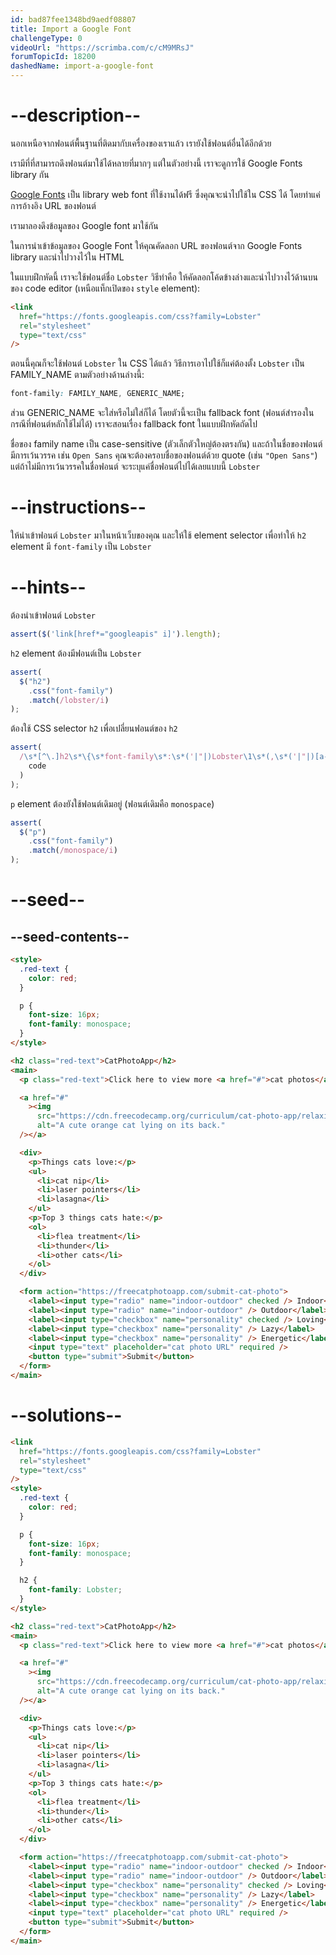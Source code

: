 ```yaml
---
id: bad87fee1348bd9aedf08807
title: Import a Google Font
challengeType: 0
videoUrl: "https://scrimba.com/c/cM9MRsJ"
forumTopicId: 18200
dashedName: import-a-google-font
---
```


# --description--

นอกเหนือจากฟอนต์พื้นฐานที่ติดมากับเครื่องของเราแล้ว เรายังใช้ฟอนต์อื่นได้อีกด้วย

เรามีที่ที่สามารถดึงฟอนต์มาใช้ได้หลายที่มากๆ
แต่ในตัวอย่างนี้ เราจะดูการใช้ Google Fonts library กัน

[Google Fonts](https://fonts.google.com/) เป็น library web font ที่ใช้งานได้ฟรี ซึ่งคุณจะนำไปใช้ใน CSS ได้ โดยทำแค่การอ้างอิง URL ของฟอนต์

เรามาลองดึงข้อมูลของ Google font มาใช้กัน

ในการนำเข้าข้อมูลของ Google Font ให้คุณคัดลอก URL ของฟอนต์จาก Google Fonts library และนำไปวางไว้ใน HTML

ในแบบฝึกหัดนี้ เราจะใช้ฟอนต์ชื่อ `Lobster`
วิธีทำคือ ให้คัดลอกโค้ดข้างล่างและนำไปวางไว้ด้านบนของ code editor (เหนือแท็กเปิดของ `style` element):

```html
<link
  href="https://fonts.googleapis.com/css?family=Lobster"
  rel="stylesheet"
  type="text/css"
/>
```

ตอนนี้คุณก็จะใช้ฟอนต์ `Lobster` ใน CSS ได้แล้ว วิธีการเอาไปใช้ก็แค่ต้องตั้ง `Lobster` เป็น FAMILY_NAME ตามตัวอย่างด้านล่างนี้:

```css
font-family: FAMILY_NAME, GENERIC_NAME;
```

ส่วน GENERIC_NAME จะใส่หรือไม่ใส่ก็ได้ โดยตัวนี้จะเป็น fallback font (ฟอนต์สำรองในกรณีที่ฟอนต์หลักใช้ไม่ได้)
เราจะสอนเรื่อง fallback font ในแบบฝึกหัดถัดไป

ชื่อของ family name เป็น case-sensitive (ตัวเล็กตัวใหญ่ต้องตรงกัน) และถ้าในชื่อของฟอนต์มีการเว้นวรรค เช่น `Open Sans` คุณจะต้องครอบชื่อของฟอนต์ด้วย quote (เช่น `"Open Sans"`) แต่ถ้าไม่มีการเว้นวรรคในชื่อฟอนต์ จะระบุแค่ชื่อฟอนต์ไปได้เลยแบบนี้ `Lobster`

# --instructions--

ให้นำเข้าฟอนต์ `Lobster` มาในหน้าเว็บของคุณ และให้ใช้ element selector เพื่อทำให้ `h2` element มี `font-family` เป็น `Lobster`

# --hints--

ต้องนำเข้าฟอนต์ `Lobster`

```js
assert($('link[href*="googleapis" i]').length);
```

`h2` element ต้องมีฟอนต์เป็น `Lobster`

```js
assert(
  $("h2")
    .css("font-family")
    .match(/lobster/i)
);
```

ต้องใช้ CSS selector `h2` เพื่อเปลี่ยนฟอนต์ของ `h2`

```js
assert(
  /\s*[^\.]h2\s*\{\s*font-family\s*:\s*('|"|)Lobster\1\s*(,\s*('|"|)[a-z -]+\3\s*)?(;\s*\}|\})/gi.test(
    code
  )
);
```

`p` element ต้องยังใช้ฟอนต์เดิมอยู่ (ฟอนต์เดิมคือ `monospace`)

```js
assert(
  $("p")
    .css("font-family")
    .match(/monospace/i)
);
```

# --seed--

## --seed-contents--

```html
<style>
  .red-text {
    color: red;
  }

  p {
    font-size: 16px;
    font-family: monospace;
  }
</style>

<h2 class="red-text">CatPhotoApp</h2>
<main>
  <p class="red-text">Click here to view more <a href="#">cat photos</a>.</p>

  <a href="#"
    ><img
      src="https://cdn.freecodecamp.org/curriculum/cat-photo-app/relaxing-cat.jpg"
      alt="A cute orange cat lying on its back."
  /></a>

  <div>
    <p>Things cats love:</p>
    <ul>
      <li>cat nip</li>
      <li>laser pointers</li>
      <li>lasagna</li>
    </ul>
    <p>Top 3 things cats hate:</p>
    <ol>
      <li>flea treatment</li>
      <li>thunder</li>
      <li>other cats</li>
    </ol>
  </div>

  <form action="https://freecatphotoapp.com/submit-cat-photo">
    <label><input type="radio" name="indoor-outdoor" checked /> Indoor</label>
    <label><input type="radio" name="indoor-outdoor" /> Outdoor</label><br />
    <label><input type="checkbox" name="personality" checked /> Loving</label>
    <label><input type="checkbox" name="personality" /> Lazy</label>
    <label><input type="checkbox" name="personality" /> Energetic</label><br />
    <input type="text" placeholder="cat photo URL" required />
    <button type="submit">Submit</button>
  </form>
</main>
```

# --solutions--

```html
<link
  href="https://fonts.googleapis.com/css?family=Lobster"
  rel="stylesheet"
  type="text/css"
/>
<style>
  .red-text {
    color: red;
  }

  p {
    font-size: 16px;
    font-family: monospace;
  }

  h2 {
    font-family: Lobster;
  }
</style>

<h2 class="red-text">CatPhotoApp</h2>
<main>
  <p class="red-text">Click here to view more <a href="#">cat photos</a>.</p>

  <a href="#"
    ><img
      src="https://cdn.freecodecamp.org/curriculum/cat-photo-app/relaxing-cat.jpg"
      alt="A cute orange cat lying on its back."
  /></a>

  <div>
    <p>Things cats love:</p>
    <ul>
      <li>cat nip</li>
      <li>laser pointers</li>
      <li>lasagna</li>
    </ul>
    <p>Top 3 things cats hate:</p>
    <ol>
      <li>flea treatment</li>
      <li>thunder</li>
      <li>other cats</li>
    </ol>
  </div>

  <form action="https://freecatphotoapp.com/submit-cat-photo">
    <label><input type="radio" name="indoor-outdoor" checked /> Indoor</label>
    <label><input type="radio" name="indoor-outdoor" /> Outdoor</label><br />
    <label><input type="checkbox" name="personality" checked /> Loving</label>
    <label><input type="checkbox" name="personality" /> Lazy</label>
    <label><input type="checkbox" name="personality" /> Energetic</label><br />
    <input type="text" placeholder="cat photo URL" required />
    <button type="submit">Submit</button>
  </form>
</main>
```
